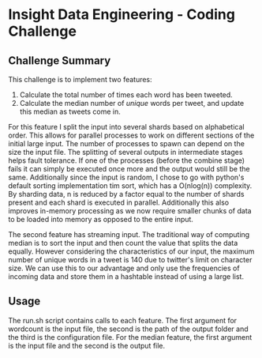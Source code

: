 Insight Data Engineering - Coding Challenge
===========================================================  

## Challenge Summary

This challenge is to implement two features:

1. Calculate the total number of times each word has been tweeted.
2. Calculate the median number of *unique* words per tweet, and update this median as tweets come in. 

For this feature I split the input into several shards based on alphabetical order. This allows for parallel processes to work on different sections of the initial large input.
The number of processes to spawn can depend on the size the input file. The splitting of several outputs in intermediate stages helps fault tolerance. If one of the processes (before the 
combine stage) fails it can simply be executed once more and the output would still be the same. 
Additionally since the input is random, I chose to go with python's default sorting implementation tim sort, which has a O(nlog(n)) complexity. By sharding data, n is reduced by a factor equal to the number of shards present and each shard is executed in parallel. Additionally this also improves in-memory processing as we now require smaller chunks of data to be loaded into memory as opposed to the entire input.

The second feature has streaming input. The traditional way of computing median is to sort the input and then count the value that splits the data equally. However considering the characteristics of our input, the maximum number of unique words in a tweet is 140 due to twitter's limit on character size. We can use this to our advantage and only use the frequencies of incoming data and store them in a hashtable instead of using a large list. 

## Usage
The run.sh script contains calls to each feature. The first argument for wordcount is the input file, the second is the path of the output folder and the third is the configuration file.
For the median feature, the first argument is the input file and the second is the output file.


 

